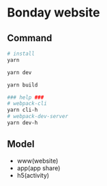 # Bonday website

## Command

```bash
# install
yarn

yarn dev

yarn build

### help ###
# webpack-cli
yarn cli-h
# webpack-dev-server
yarn dev-h
```

## Model

* www(website)
* app(app share)
* h5(activity)